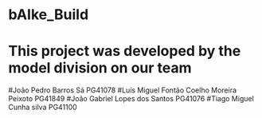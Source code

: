 # bAIke_Build
# This project was developed by the model division on our team
  #João Pedro Barros Sá PG41078
  #Luís Miguel Fontão Coelho Moreira Peixoto PG41849
  #João Gabriel Lopes dos Santos PG41076
  #Tiago Miguel Cunha silva PG41100
